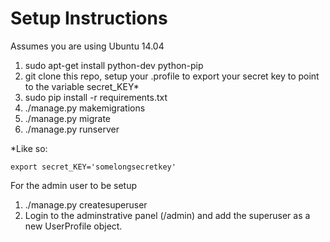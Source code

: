Setup Instructions
============================

Assumes you are using Ubuntu 14.04  
1. sudo apt-get install python-dev python-pip  
2. git clone this repo, setup your .profile to export your secret key to point to the variable secret_KEY*  
3. sudo pip install -r requirements.txt   
4. ./manage.py makemigrations   
5. ./manage.py migrate      
6. ./manage.py runserver  

*Like so:
```
export secret_KEY='somelongsecretkey'
```

For the admin user to be setup  
1. ./manage.py createsuperuser  
2. Login to the adminstrative panel (/admin) and add the superuser as a new UserProfile object.  
  


